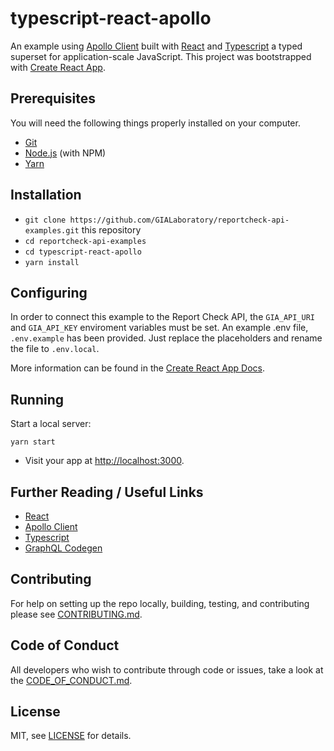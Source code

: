 # typescript-react-apollo

An example using [Apollo Client](http://dev.apollodata.com/) built with [React](https://facebook.github.io/react/) and [Typescript](https://www.typescriptlang.org) a typed superset for application-scale JavaScript. This project was bootstrapped with [Create React App](https://github.com/facebookincubator/create-react-app).

## Prerequisites

You will need the following things properly installed on your computer.

* [Git](https://git-scm.com/)
* [Node.js](https://nodejs.org/) (with NPM)
* [Yarn](https://yarnpkg.com/en/)

## Installation

* `git clone https://github.com/GIALaboratory/reportcheck-api-examples.git` this repository
* `cd reportcheck-api-examples`
* `cd typescript-react-apollo`
* `yarn install`

## Configuring

In order to connect this example to the Report Check API, the `GIA_API_URI` and `GIA_API_KEY` enviroment variables must be 
set. An example .env file, `.env.example` has been provided. Just replace the placeholders and rename the file to `.env.local`.

More information can be found in the [Create React App Docs](https://facebook.github.io/create-react-app/docs/adding-custom-environment-variables).

## Running

Start a local server:

```
yarn start
```

* Visit your app at [http://localhost:3000](http://localhost:3000).

## Further Reading / Useful Links

* [React](https://facebook.github.io/react/)
* [Apollo Client](http://dev.apollodata.com/)
* [Typescript](https://www.typescriptlang.org)
* [GraphQL Codegen](https://graphql-code-generator.com/)

## Contributing
For help on setting up the repo locally, building, testing, and contributing
please see [CONTRIBUTING.md](https://github.com/GIALaboratory/reportcheck-api-examples/blob/master/CONTRIBUTING.md).

## Code of Conduct
All developers who wish to contribute through code or issues, take a look at the
[CODE_OF_CONDUCT.md](https://github.com/GIALaboratory/reportcheck-api-examples/blob/master/CODE_OF_CONDUCT.md).

## License

MIT, see [LICENSE](https://github.com/GIALaboratory/reportcheck-api-examples/blob/master/LICENSE) for details.